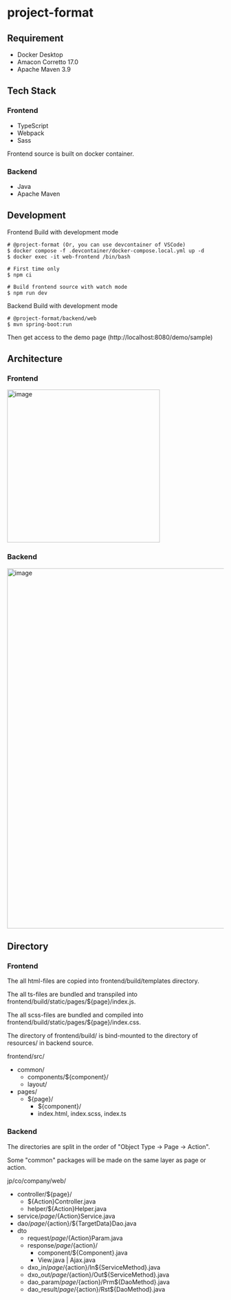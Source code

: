 # project-format

## Requirement
- Docker Desktop
- Amacon Corretto 17.0
- Apache Maven 3.9

## Tech Stack
### Frontend
- TypeScript
- Webpack
- Sass

Frontend source is built on docker container.

### Backend
- Java
- Apache Maven

## Development

Frontend Build with development mode
```
# @project-format (Or, you can use devcontainer of VSCode)
$ docker compose -f .devcontainer/docker-compose.local.yml up -d
$ docker exec -it web-frontend /bin/bash

# First time only
$ npm ci

# Build frontend source with watch mode
$ npm run dev
```

Backend Build with development mode
```
# @project-format/backend/web
$ mvn spring-boot:run
```

Then get access to the demo page (http://localhost:8080/demo/sample)

## Architecture

### Frontend

<img width="355" alt="image" src="https://github.com/takahiroaoki/project-format/assets/69064981/b588f240-0a39-4208-8c11-e124a3504cac">


### Backend

<img width="836" alt="image" src="https://github.com/takahiroaoki/project-format/assets/69064981/8cb2273c-e9f0-4c2a-82b7-e12d9fd670a0">


## Directory
### Frontend

The all html-files are copied into frontend/build/templates directory.

The all ts-files are bundled and transpiled into frontend/build/static/pages/${page}/index.js.

The all scss-files are bundled and compiled into frontend/build/static/pages/${page}/index.css.

The directory of frontend/build/ is bind-mounted to the directory of resources/ in backend source.

frontend/src/
- common/
  - components/${component}/
  - layout/
- pages/
  - ${page}/
    - ${component}/
    - index.html, index.scss, index.ts

### Backend

The directories are split in the order of "Object Type -> Page -> Action".

Some "common" packages will be made on the same layer as page or action.

jp/co/company/web/
- controller/${page}/
  - ${Action}Controller.java
  - helper/${Action}Helper.java
- service/${page}/${Action}Service.java
- dao/${page}/${action}/${TargetData}Dao.java
- dto
  - request/${page}/${Action}Param.java
  - response/${page}/${action}/
    - component/${Component}.java
    - View.java | Ajax.java
  - dxo_in/${page}/${action}/In${ServiceMethod}.java
  - dxo_out/${page}/${action}/Out${ServiceMethod}.java
  - dao_param/${page}/${action}/Prm${DaoMethod}.java
  - dao_result/${page}/${action}/Rst${DaoMethod}.java
